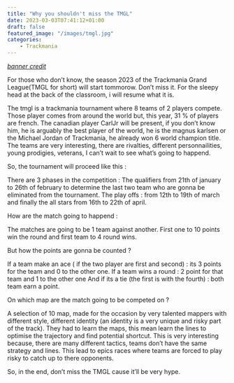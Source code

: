 ```yaml
---
title: "Why you shouldn't miss the TMGL"
date: 2023-03-03T07:41:12+01:00
draft: false
featured_image: "/images/tmgl.jpg"
categories:
    - Trackmania
---
```


_[banner credit](https://www.gamingup.fr/racing/la-saison-de-printemps-2022-de-trackmania-grand-league-debutera-le-6-mars-758455)_

For those who don’t know, the season 2023 of the Trackmania Grand League(TMGL for short) will start tommorow. Don’t miss it. For the sleepy head at the back of the classroom, i will resume what it is.

The tmgl is a trackmania tournament where 8 teams of 2 players compete.
Those player comes from around the world but, this year, 31 % of players are french.
The canadian player CarlJr will be present, if you don’t know him, he is arguably the best player of the world, he is the magnus karlsen or the Michael Jordan of Trackmania, he already won 6 world champion title.
The teams are very interesting, there are rivalties, different personnailities, young prodigies, veterans, I can’t wait to see what’s going to happend.

So, the tournament will proceed like this :

There are 3 phases in the competition : The qualifiers from 21th of january to 26th of february to determine the last two team who are gonna be eliminated from the tournament.
The play offs : from 12th to 19th of march and finally the all stars from 16th to 22th of april.

How are the match going to happend :

The matches are going to be 1 team against another.
First one to 10 points win the round and first team to 4 round wins.

But how the points are gonna be counted ?

If a team make an ace ( if the two player are first and second) : its 3 points for the team and 0 to the other one.
If a team wins a round : 2 point for that team and 1 to the other one
And if its a tie (the first is with the fourth) : both team earn a point.

On which map are the match going to be competed on ?

A selection of 10 map, made for the occasion by very talented mappers with different style, different identity (an identity is a very unique and risky part of the track).
They had to learn the maps, this mean learn the lines to optimise the trajectory and find potential shortcut.
This is very interesting because, there are many different tactics, teams don’t have the same strategy and lines. This lead to epics races where teams are forced to play risky to catch up to there opponents.

So, in the end, don’t miss the TMGL cause it’ll be very hype.
